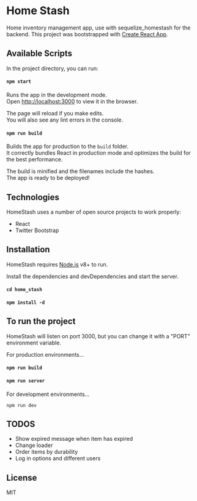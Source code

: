# Home Stash

Home inventory management app, use with sequelize_homestash for the backend. This project was bootstrapped with [Create React App](https://github.com/facebook/create-react-app).

## Available Scripts

In the project directory, you can run:

#### `npm start`

Runs the app in the development mode.<br>
Open [http://localhost:3000](http://localhost:3000) to view it in the browser.

The page will reload if you make edits.<br>
You will also see any lint errors in the console.

#### `npm run build`

Builds the app for production to the `build` folder.<br>
It correctly bundles React in production mode and optimizes the build for the best performance.

The build is minified and the filenames include the hashes.<br>
The app is ready to be deployed!

## Technologies

HomeStash uses a number of open source projects to work properly:

* React
* Twitter Bootstrap

## Installation

HomeStash requires [Node.js](https://nodejs.org/) v8+ to run.

Install the dependencies and devDependencies and start the server.

#### `cd home_stash`
#### `npm install -d`

## To run the project

HomeStash will listen on port 3000, but you can change it with a "PORT" environment variable.

For production environments...

#### `npm run build`
#### `npm run server`


For development environments...

`npm run dev`

## TODOS

 - Show expired message when item has expired
 - Change loader
 - Order items by durability
 - Log in options and different users

License
----

MIT
